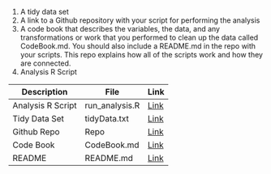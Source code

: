 1. A tidy data set 
2. A link to a Github repository with your script for performing the analysis 
3. A code book that describes the variables, the data, and any transformations or work that you performed to clean up the data called CodeBook.md. You should also include a README.md in the repo with your scripts. This repo explains how all of the scripts work and how they are connected.
4. Analysis R Script

Description | File | Link
--- | --- | ---
Analysis R Script |  run_analysis.R |  [Link](https://github.com/BlackBox712/datasciencecoursera/blob/master/course3_gettingandcleaningdata/project/run_analysis.R "run_analysis.R")
Tidy Data Set |  tidyData.txt |  [Link](https://github.com/BlackBox712/datasciencecoursera/blob/master/course3_gettingandcleaningdata/project/tidyData.txt "tidyData.txt")
Github Repo | Repo |  [Link](https://github.com/BlackBox712/datasciencecoursera/tree/master/course3_gettingandcleaningdata/project "Click to go to Repo")
Code Book | CodeBook.md |  [Link](https://github.com/BlackBox712/datasciencecoursera/blob/master/course3_gettingandcleaningdata/project/CodeBook.md "CodeBook.md")
README | README.md |  [Link](https://github.com/BlackBox712/datasciencecoursera/blob/master/course3_gettingandcleaningdata/project/README.md "README.md")

